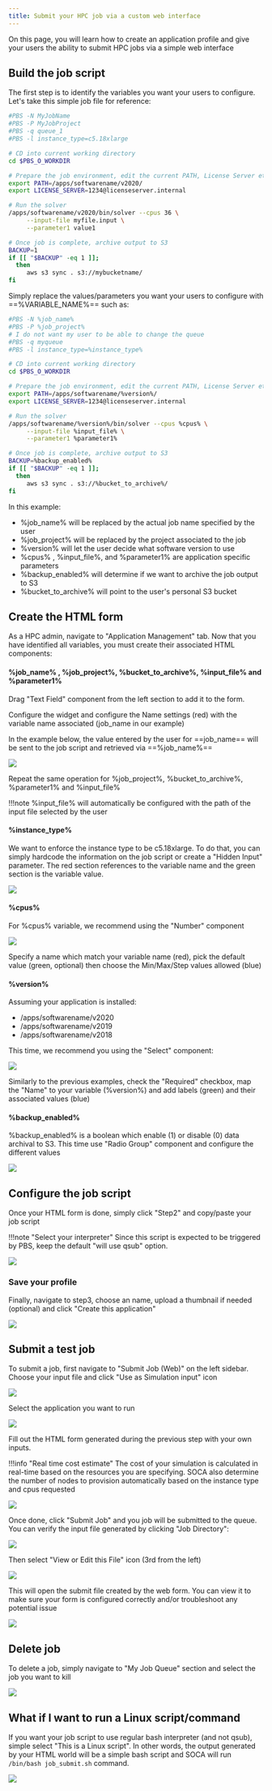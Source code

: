 ```yaml
---
title: Submit your HPC job via a custom web interface
---
```


On this page, you will learn how to create an application profile and give your users the ability to submit HPC jobs via a simple web interface
## Build the job script

The first step is to identify the variables you want your users to configure. Let's take this simple job file for reference:

~~~bash
#PBS -N MyJobName
#PBS -P MyJobProject
#PBS -q queue_1
#PBS -l instance_type=c5.18xlarge

# CD into current working directory
cd $PBS_O_WORKDIR 

# Prepare the job environment, edit the current PATH, License Server etc
export PATH=/apps/softwarename/v2020/
export LICENSE_SERVER=1234@licenseserver.internal

# Run the solver
/apps/softwarename/v2020/bin/solver --cpus 36 \
     --input-file myfile.input \
     --parameter1 value1

# Once job is complete, archive output to S3
BACKUP=1
if [[ "$BACKUP" -eq 1 ]]; 
  then
     aws s3 sync . s3://mybucketname/
fi
~~~

Simply replace the values/parameters you want your users to configure with ==%VARIABLE_NAME%== such as:

~~~bash
#PBS -N %job_name%
#PBS -P %job_project%
# I do not want my user to be able to change the queue
#PBS -q myqueue 
#PBS -l instance_type=%instance_type%

# CD into current working directory
cd $PBS_O_WORKDIR 

# Prepare the job environment, edit the current PATH, License Server etc
export PATH=/apps/softwarename/%version%/
export LICENSE_SERVER=1234@licenseserver.internal

# Run the solver
/apps/softwarename/%version%/bin/solver --cpus %cpus% \
     --input-file %input_file% \
     --parameter1 %parameter1%

# Once job is complete, archive output to S3
BACKUP=%backup_enabled%
if [[ "$BACKUP" -eq 1 ]]; 
  then
     aws s3 sync . s3://%bucket_to_archive%/
fi
~~~

In this example:

- %job_name% will be replaced by the actual job name specified by the user
- %job_project% will be replaced by the project associated to the job 
- %version% will let the user decide what software version to use
- %cpus% , %input_file%, and %parameter1% are application specific parameters
- %backup_enabled% will determine if we want to archive the job output to S3
- %bucket_to_archive% will point to the user's personal S3 bucket


## Create the HTML form

As a HPC admin, navigate to "Application Management" tab. Now that you have identified all variables, you must create their associated HTML components:

#### %job_name% , %job_project%, %bucket_to_archive%, %input_file% and %parameter1%

Drag "Text Field" component from the left section to add it to the form.

Configure the widget and configure the Name settings (red) with the variable name associated (job_name in our example)

In the example below, the value entered by the user for ==job_name== will be sent to the job script and retrieved via ==%job_name%== 

![](../imgs/application-profile-1.png)

Repeat the same operation for %job_project%, %bucket_to_archive%, %parameter1% and %input_file%

!!!note 
    %input_file% will automatically be configured with the path of the input file selected by the user

#### %instance_type%

We want to enforce the instance type to be c5.18xlarge. To do that, you can simply hardcode the information on the job script or create a "Hidden Input" parameter.
The red section references to the variable name and the green section is the variable value.

![](../imgs/application-profile-10.png)

#### %cpus%

For %cpus% variable, we recommend using the "Number" component

![](../imgs/application-profile-6.png)

Specify a name which match your variable name (red), pick the default value (green, optional) then choose the Min/Max/Step values allowed (blue)


#### %version%

Assuming your application is installed:

- /apps/softwarename/v2020
- /apps/softwarename/v2019
- /apps/softwarename/v2018

This time, we recommend you using the "Select" component:

![](../imgs/application-profile-2.png)

Similarly to the previous examples, check the "Required" checkbox, map the "Name" to your variable (%version%) and add labels (green) and their associated values (blue)

#### %backup_enabled%

%backup_enabled% is a boolean which enable (1) or disable (0) data archival to S3. This time use "Radio Group" component and configure the different values

![](../imgs/application-profile-3.png)


## Configure the job script

Once your HTML form is done, simply click "Step2" and copy/paste your job script

!!!note "Select your interpreter"
    Since this script is expected to be triggered by PBS, keep the default "will use qsub" option.

![](../imgs/application-profile-4.png)


### Save your profile

Finally, navigate to step3, choose an name, upload a thumbnail if needed (optional) and click "Create this application"

![](../imgs/application-profile-5.png)



## Submit a test job

To submit a job, first navigate to "Submit Job (Web)" on the left sidebar. Choose your input file and click "Use as Simulation input" icon

![](../imgs/application-profile-16.png)

Select the application you want to run

![](../imgs/application-profile-9.png)

Fill out the HTML form generated during the previous step with your own inputs.

!!!info "Real time cost estimate"
    The cost of your simulation is calculated in real-time based on the resources you are specifying. SOCA also determine the number of nodes to provision automatically based on the instance type and cpus requested

![](../imgs/application-profile-11.png)

Once done, click "Submit Job" and you job will be submitted to the queue.
You can verify the input file generated by clicking "Job Directory":

![](../imgs/application-profile-12.png)

Then select "View or Edit this File" icon (3rd from the left)

![](../imgs/application-profile-13.png)


This will open the submit file created by the web form. You can view it to make sure your form is configured correctly and/or troubleshoot any potential issue

![](../imgs/application-profile-14.png)


## Delete job

To delete a job, simply navigate to "My Job Queue" section and select the job you want to kill

![](../imgs/application-profile-15.png)


## What if I want to run a Linux script/command

If you want your job script to use regular bash interpreter (and not qsub), simple select "This is a Linux script". In other words, the output generated by your HTML world will be a simple bash script and SOCA will run `/bin/bash job_submit.sh` command.

![](../imgs/application-profile-17.png)
